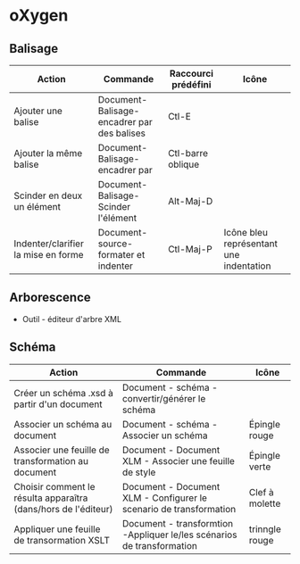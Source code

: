 # oXygen

<!-- ## Apparence

afficher la vue attributs
couper lignes-->

## Balisage

|Action |Commande |Raccourci prédéfini|Icône|
|-- |-- |-- |-- |
|Ajouter une balise|Document-Balisage-encadrer par des balises|Ctl-E|
|Ajouter la même balise|Document-Balisage-encadrer par|Ctl-barre oblique|
|Scinder en deux un élément|Document-Balisage-Scinder l'élément|Alt-Maj-D|
|Indenter/clarifier la mise en forme|Document-source-formater et indenter |Ctl-Maj-P|Icône bleu représentant une indentation|


## Arborescence

- Outil - éditeur d'arbre XML

## Schéma

|Action |Commande|Icône|
|-- |-- |-- |
|Créer un schéma .xsd à partir d'un document| Document - schéma - convertir/générer le schéma||
|Associer un schéma au document| Document - schéma - Associer un schéma|Épingle rouge|
|Associer une feuille de transformation au document| Document - Document XLM - Associer une feuille de style|Épingle verte|
|Choisir comment le résulta apparaîtra (dans/hors de l'éditeur)| Document - Document XLM - Configurer le scenario de transformation|Clef à molette|
|Appliquer une feuille de transormation XSLT|Document - transformtion -Appliquer le/les scénarios de transformation | trinngle rouge|


